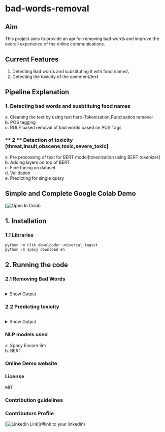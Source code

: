 # bad-words-removal<br>



## Aim
This project aims to provide an api for removing bad words and improve the overall experience of the online communications.


## Current Features
1. Detecting Bad words and substituting it with food names\
2. Detecting the toxicity of the comment/text

## Pipeline Explanation
### **1**. Detecting bad words and susbtituing food names

a. Cleaning the text by using text hero-Tokenization,Punctuation removal\
b. POS tagging \
c. RULE based removal of bad words based on POS Tags


### ** 2 ** Detection of toxicity [threat,insult,obscene,toxic,severe_toxic]
a. Pre processing of text for BERT model[tokenization using BERT tokenizer]\
b. Adding layers on top of BERT\
c. Fine tuning on dataset\
d. Validation \
e. Predicting for single query    
    

    

## Simple and Complete Google Colab Demo
[![Open In Colab]()


## 1. Installation

### 1.1 Libraries
```
python -m nltk.downloader universal_tagset
python -m spacy download en 
```

## 2. Running the code

### 2.1 Removing Bad Words
```

```

<details>
<summary>Show Output</summary>

```
'Boolean Questions': ['Is sachin ramesh tendulkar the highest run scorer in '
                       'cricket?',
                       'Is sachin ramesh tendulkar the highest run scorer in '
                       'cricket?',
                       'Is sachin tendulkar the highest run scorer in '
                       'cricket?']

```
</details>

### 2.2 Predicting toxicity
```

```

<details>
<summary>Show Output</summary>

```


```
</details>



### NLP models used
a. Spacy Encore Sm\
b. BERT

### Online Demo website


### License
MIT


### Contribution guidelines


### Contributors Profile




[![Linkedin Link](linkedin.png)](#link to your linkedin)
